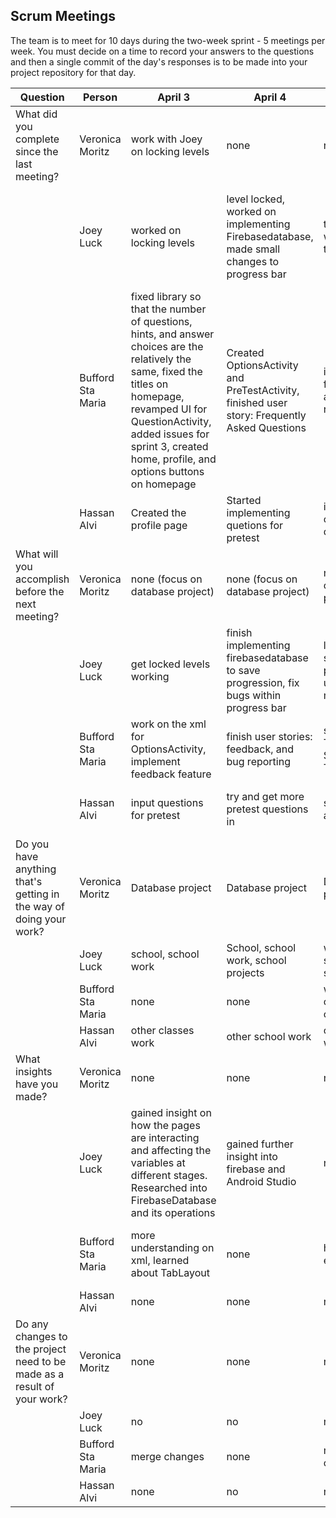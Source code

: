 ## Scrum Meetings
The team is to meet for 10 days during the two-week sprint - 5 meetings per week. You must decide on a time to record your answers to the questions and then a single commit of the day's responses is to be made into your project repository for that day.

Question | Person | April 3 | April 4 | April 5 | April 6 | April 7 | April 8 | day |day | day | day |
------------|---------------------------------------------------------------------|-----|-----|-----|-----|-----|-----|-----|----|-----|-----|                                                              
| What did you complete since the last meeting? | Veronica Moritz | work with Joey on locking levels | none | none | none | none | none
|            | Joey Luck | worked on locking levels | level locked, worked on implementing Firebasedatabase, made small changes to progress bar | tried to work with firebase to save data | tried using firebase to save data. Started trying to use SharedPreferences instead to save the data from each level | learned how to use SharedPreferences to save things | made locked levels save under SharedPreferences
|            | Bufford Sta Maria | fixed library so that the number of questions, hints, and answer choices are the relatively the same, fixed the titles on homepage, revamped UI for QuestionActivity, added issues for sprint 3, created home, profile, and options buttons on homepage | Created OptionsActivity and PreTestActivity, finished user story: Frequently Asked Questions | implemented feedback and bug reporting | made png images for medals and certificate of completion | none (had rest day) | coded achievements and certificate of completion into the app
|            | Hassan Alvi | Created the profile page | Started implementing quetions for pretest | inputted rest of pretest questions | started inputting lessons | Finished lessons | gathered outside sources
| What will you accomplish before the next meeting? | Veronica Moritz | none (focus on database project) | none (focus on database project) | none (focus on database project) | none (focus on database project) | none (focus on database project) | none (focus on database project)
|            | Joey Luck | get locked levels working | finish implementing firebasedatabase to save progression, fix bugs within progress bar | learn how to save the progress the user has made | get data from application to save | get progress to save | fix bugs in progress
|            | Bufford Sta Maria | work on the xml for OptionsActivity, implement feedback feature | finish user stories: feedback, and bug reporting | start on App Tutorial and Short Tutorial | code images into the app | code images into the app | finish pretest, implement app tutorial and short tutorial
|            | Hassan Alvi | input questions for pretest | try and get more pretest questions in | start lesson activity | finish inputting lessons | start resource links | try and get 10 questions per section on the pretest
| Do you have anything that's getting in the way of doing your work? | Veronica Moritz | Database project | Database project | Database project | Database project | Database project | Database project
|            | Joey Luck | school, school work | School, school work, school projects | work, school, school work | school work, school project | school work, school | school work, school
|            | Bufford Sta Maria | none | none | work from other classes | burnout | sick | none
|            | Hassan Alvi | other classes work | other school work | other school work | other work | no | none
| What insights have you made? | Veronica Moritz | none | none | none | none | none | none
|            | Joey Luck | gained insight on how the pages are interacting and affecting the variables at different stages. Researched into FirebaseDatabase and its operations | gained further insight into firebase and Android Studio | none | none | learned how to use SharedPreferences | none
|            | Bufford Sta Maria | more understanding on xml, learned about TabLayout | none | how to use email intent | none | none | how to use AlertDialogs and how to save files into the internal storage
|            | Hassan Alvi | none | none | none | none | none | none
| Do any changes to the project need to be made as a result of your work? | Veronica Moritz | none | none | none | none | none | none
|            | Joey Luck | no | no | no | no | no | no
|            | Bufford Sta Maria | merge changes | none | merge changes | none | none | merge changes
|            | Hassan Alvi | none | no | none | no | no | none
